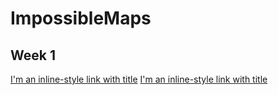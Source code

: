 # ImpossibleMaps
## Week 1
[I'm an inline-style link with title](https://www.google.com "Google's Homepage")
[I'm an inline-style link with title](https://www.google.com "Google's Homepage")
